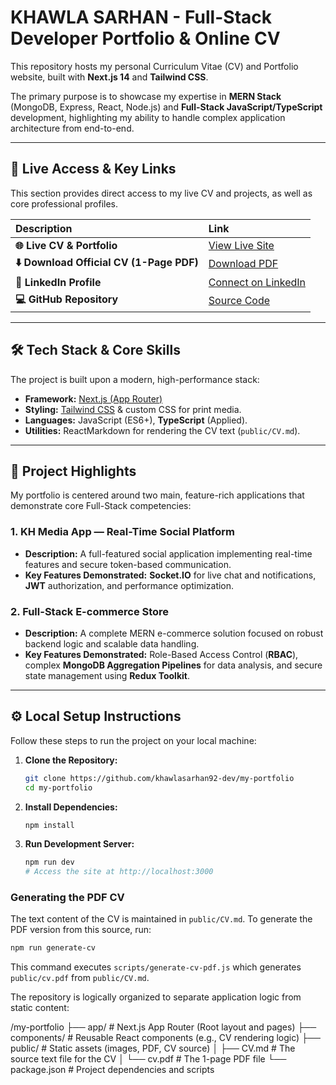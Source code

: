 # KHAWLA SARHAN - Full-Stack Developer Portfolio & Online CV

This repository hosts my personal Curriculum Vitae (CV) and Portfolio website, built with **Next.js 14** and **Tailwind CSS**.

The primary purpose is to showcase my expertise in **MERN Stack** (MongoDB, Express, React, Node.js) and **Full-Stack JavaScript/TypeScript** development, highlighting my ability to handle complex application architecture from end-to-end.

---

## 🚀 Live Access & Key Links

This section provides direct access to my live CV and projects, as well as core professional profiles.

| Description | Link |
| :--- | :--- |
| **🌐 Live CV & Portfolio** | [View Live Site](https://my-portfolio-b6a.pages.dev) |
| **⬇️ Download Official CV (1-Page PDF)** | [Download PDF](https://my-portfolio-b6a.pages.dev/cv.pdf) |
| **🔗 LinkedIn Profile** | [Connect on LinkedIn](https://www.linkedin.com/in/khawla-sarhan-fullstack) |
| **💻 GitHub Repository** | [Source Code](https://github.com/khawlasarhan92-dev) |

---

## 🛠️ Tech Stack & Core Skills

The project is built upon a modern, high-performance stack:

* **Framework:** [Next.js (App Router)](https://nextjs.org/)
* **Styling:** [Tailwind CSS](https://tailwindcss.com/) & custom CSS for print media.
* **Languages:** JavaScript (ES6+), **TypeScript** (Applied).
* **Utilities:** ReactMarkdown for rendering the CV text (`public/CV.md`).

---

## 📂 Project Highlights

My portfolio is centered around two main, feature-rich applications that demonstrate core Full-Stack competencies:

### 1. KH Media App — Real-Time Social Platform
* **Description:** A full-featured social application implementing real-time features and secure token-based communication.
* **Key Features Demonstrated:** **Socket.IO** for live chat and notifications, **JWT** authorization, and performance optimization.

### 2. Full-Stack E-commerce Store
* **Description:** A complete MERN e-commerce solution focused on robust backend logic and scalable data handling.
* **Key Features Demonstrated:** Role-Based Access Control (**RBAC**), complex **MongoDB Aggregation Pipelines** for data analysis, and secure state management using **Redux Toolkit**.

---

## ⚙️ Local Setup Instructions

Follow these steps to run the project on your local machine:

1.  **Clone the Repository:**
    ```bash
    git clone https://github.com/khawlasarhan92-dev/my-portfolio
    cd my-portfolio
    ```

2.  **Install Dependencies:**
    ```bash
    npm install
    ```

3.  **Run Development Server:**
    ```bash
    npm run dev
    # Access the site at http://localhost:3000
    ```

### Generating the PDF CV

The text content of the CV is maintained in `public/CV.md`. To generate the PDF version from this source, run:

```bash
npm run generate-cv
```

This command executes `scripts/generate-cv-pdf.js` which generates `public/cv.pdf` from `public/CV.md`.

The repository is logically organized to separate application logic from static content:

/my-portfolio
├── app/                  # Next.js App Router (Root layout and pages)
├── components/           # Reusable React components (e.g., CV rendering logic)
├── public/               # Static assets (images, PDF, CV source)
│   ├── CV.md             # The source text file for the CV
│   └── cv.pdf            # The 1-page PDF file
└── package.json          # Project dependencies and scripts